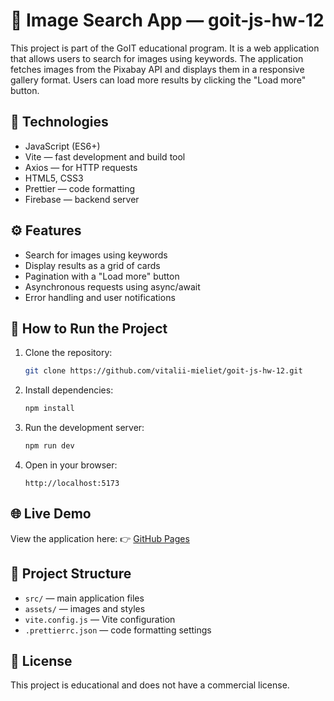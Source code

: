 # 📸 Image Search App — goit-js-hw-12

This project is part of the GoIT educational program. It is a web application
that allows users to search for images using keywords. The application fetches
images from the Pixabay API and displays them in a responsive gallery format.
Users can load more results by clicking the "Load more" button.

## 🔧 Technologies

- JavaScript (ES6+)
- Vite — fast development and build tool
- Axios — for HTTP requests
- HTML5, CSS3
- Prettier — code formatting
- Firebase — backend server

## ⚙️ Features

- Search for images using keywords
- Display results as a grid of cards
- Pagination with a "Load more" button
- Asynchronous requests using async/await
- Error handling and user notifications

## 🚀 How to Run the Project

1. Clone the repository:

   ```bash
   git clone https://github.com/vitalii-mieliet/goit-js-hw-12.git
   ```

2. Install dependencies:

   ```bash
   npm install
   ```

3. Run the development server:

   ```bash
   npm run dev
   ```

4. Open in your browser:
   ```
   http://localhost:5173
   ```

## 🌐 Live Demo

View the application here: 👉
[GitHub Pages](https://vitalii-mieliet.github.io/goit-js-hw-12)

## 📁 Project Structure

- `src/` — main application files
- `assets/` — images and styles
- `vite.config.js` — Vite configuration
- `.prettierrc.json` — code formatting settings

## 📄 License

This project is educational and does not have a commercial license.

